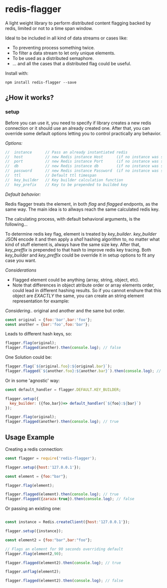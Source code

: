 # redis-flagger

A light weight library to perform distributed content flagging backed by redis, limited or not to a time span window. 

Ideal to be included in all kind of data streams or cases like:

 * To preventing process something twice.
 * To filter a data stream to let only unique elements.
 * To be used as a distributed semaphore.
 * ... and all the cases that a distributed flag could be useful.

Install with:

    npm install redis-flagger --save

## ¿How it works?

### setup 
Before you can use it, you need to specify if library creates a new redis connection or it should use an already created one.
After that, you can override some default options letting you to control practically any behavior.

*Options:*

```js
//  instance      // Pass an already instantiated redis
//  host          // new Redis instance Host      (if no instance was setted)
//  port          // new Redis instance Port      (if no instance was setted)
//  db            // new Redis instance db        (if no instance was setted)
//  password      // new Redis instance Password  (if no instance was setted)
//  ttl           // Default ttl timespan
//  key_builder   // Key builder calculation function
//  key_prefix    // Key to be prepended to builded key
```

 *Default behavior:*

Redis flagger treats the element, in both *flag* and *flagged* endponts, as the same way. The main idea is to allways reach the same calculated redis key.

The calculating process, with default behavioral arguments, is the following...

To determine redis key flag, element is treated by *key_builder*. *key_builder* JSON encode it and then apply a *sha1* hashing algorithm to, no matter what kind of stuff element is, always have the same size key.
After that, *key_preffix* is prepended to that hash to improve redis key tracing. Both *key_builder* and *key_preffix* could be override it in setup options to fit any case you want.

*Considerations*

 * Flagged element could be anything (array, string, object, etc).
 * Note that differences in object atribute order or array elements order, could lead in different hashing results. So if you cannot enshure that this object are *EXACTLY* the same, you can create an string element representation for example:

*Considering..*
original and another and the same but order.
```js
const original = {foo:'bar',bar:'foo'};
const another = {bar:'foo',foo:'bar'};
```

Leads to different hash keys, so:
```js
flagger.flag(original);
flagger.flagged(another).then(console.log); // false
```

One Solution could be:

```js
flagger.flag(`${original.foo}:${original.bar}`);
flagger.flagged(`${another.foo}:${another.bar}`).then(console.log); // true
```

Or in some 'agnostic' way:

```js
const default_handler = flagger.DEFAULT.KEY_BUILDER;

flagger.setup({
  key_builder: ({foo,bar})=> default_handler(`${foo}:${bar}`)
});

flagger.flag(original);
flagger.flagged(another).then(console.log); // true
```


 

## Usage Example

Creating a redis connection:

```js
const flagger = require('redis-flagger');

flagger.setup({host:'127.0.0.1'});

const element = {foo:"bar"};

flagger.flag(element);

flagger.flagged(element).then(console.log); // true
flagger.flagged({zaraza:true}).then(console.log); // false
```

Or passing an existing one:

```js

const instance = Redis.createClient({host:'127.0.0.1'});

flagger.setup({instance});

const element2 = {foo:"bar",bar:"foo"};

// Flags an element for 90 seconds overriding default
flagger.flag(element2,90);

flagger.flagged(element2).then(console.log); // true

flagger.unflag(element2);

flagger.flagged(element2).then(console.log); // false
```